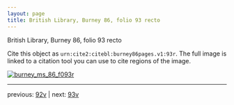 ```yaml
---
layout: page
title: British Library, Burney 86, folio 93 recto
---
```


British Library, Burney 86, folio 93 recto

Cite this object as `urn:cite2:citebl:burney86pages.v1:93r`.  The full image is linked to a citation tool you can use to cite regions of the image.

[![burney_ms_86_f093r](http://www.homermultitext.org/iipsrv?IIIF=/project/homer/pyramidal/deepzoom/citebl/burney86imgs/v1/burney_ms_86_f093r.tif/full/800,/0/default.jpg)](http://www.homermultitext.org/ict2/?urn=urn:cite2:citebl:burney86imgs.v1:burney_ms_86_f093r) 

---

previous:  [92v](../92v/) | next: [93v](../93v/)